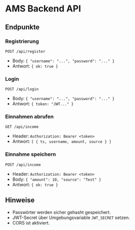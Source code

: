 # AMS Backend API

## Endpunkte

### Registrierung
`POST /api/register`
- Body: `{ "username": "...", "password": "..." }`
- Antwort: `{ ok: true }`

### Login
`POST /api/login`
- Body: `{ "username": "...", "password": "..." }`
- Antwort: `{ token: "JWT..." }`

### Einnahmen abrufen
`GET /api/income`
- Header: `Authorization: Bearer <token>`
- Antwort: `[ { ts, username, amount, source } ]`

### Einnahme speichern
`POST /api/income`
- Header: `Authorization: Bearer <token>`
- Body: `{ "amount": 10, "source": "Test" }`
- Antwort: `{ ok: true }`

## Hinweise
- Passwörter werden sicher gehasht gespeichert.
- JWT-Secret über Umgebungsvariable `JWT_SECRET` setzen.
- CORS ist aktiviert.
